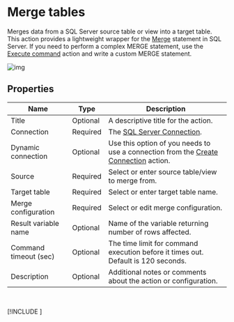 # Merge tables

Merges data from a SQL Server source table or view into a target table.  
This action provides a lightweight wrapper for the [Merge](https://learn.microsoft.com/en-us/sql/t-sql/statements/merge-transact-sql) statement in SQL Server. If you need to perform a complex MERGE statement, use the [Execute command](execute-command.md) action and write a custom MERGE statement. 



![img](https://profitbasedocs.blob.core.windows.net/flowimages/merge-tables.png)

## Properties

| Name         | Type       | Description                                       |
|--------------|-----------------|---------------------------------------------------|
| Title              | Optional        | A descriptive title for the action.               |
| Connection      | Required | The [SQL Server Connection](./connection.md).         |
| Dynamic connection | Optional | Use this option of you needs to use a connection from the [Create Connection](./create-connection.md) action. |
| Source   | Required      | Select or enter source table/view to merge from. |
| Target table | Required  |  Select or enter target table name. |
| Merge configuration | Required  | Select or edit merge configuration.  |
| Result variable name | Optional  | Name of the variable returning number of rows affected. |
| Command timeout (sec) | Optional | The time limit for command execution before it times out. Default is 120 seconds.|
| Description   | Optional | Additional notes or comments about the action or configuration. |

<br/>

[!INCLUDE [](__videos.md)]
